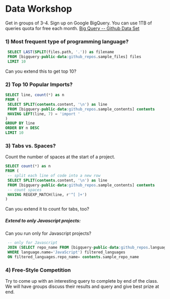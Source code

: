 # Data Workshop

Get in groups of 3-4. Sign up on Google BigQuery. You can use 1TB of queries quota for free each month.
[Big Query -- Github Data Set](https://cloudplatform.googleblog.com/2016/06/GitHub-on-BigQuery-analyze-all-the-open-source-code.html)

### 1) Most frequent type of programming language?

```sql
 SELECT LAST(SPLIT(files.path, '.')) as filename
 FROM [bigquery-public-data:github_repos.sample_files] files
 LIMIT 10
```

Can you extend this to get top 10?

### 2) Top 10 Popular Imports?

```sql
SELECT line, count(*) as n
FROM (
 SELECT SPLIT(contents.content, '\n') as line
 FROM [bigquery-public-data:github_repos.sample_contents] contents
 HAVING LEFT(line, 7) = 'import '
)
GROUP BY line
ORDER BY n DESC
LIMIT 10
```

### 3) Tabs vs. Spaces?

Count the number of spaces at the start of a project.

```sql
SELECT count(*) as n
FROM (
 -- split each line of code into a new row
 SELECT SPLIT(contents.content, '\n') as line
 FROM [bigquery-public-data:github_repos.sample_contents] contents
 -- count spaces
 HAVING REGEXP_MATCH(line, r'^[ ]+')
)
```

Can you extend it to count for tabs, too?

##### Extend to only Javascript projects:

Can you run only for Javascript projects?
```sql
 -- only for Javascript
 JOIN (SELECT repo_name FROM [bigquery-public-data:github_repos.languages] 
 WHERE language.name='JavaScript') filtered_languages
 ON filtered_languages.repo_name= contents.sample_repo_name
```

### 4) Free-Style Competition

Try to come up with an interesting query to complete by end of the class. We will have groups discuss their results and query and give best prize at end.
